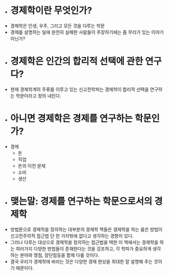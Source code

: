 - # 경제학이란 무엇인가?
- 경제학은 인생, 우주, 그리고 모든 것을 다루는 학문
- 경제를 설명하는 일에 완전히 실패한 사람들이 주장하기에는 좀 무리가 있는 이야기 아닌가?
- # 경제학은 인간의 합리적 선택에 관한 연구다?
- 현재 경제학계의 주류를 이루고 있는 신고전학파는 경제학이 합리적 선택을 연구하는 학문이라고 정의 내린다.
- # 아니면 경제학은 경제를 연구하는 학문인가?
- 경제
	- 돈
	- 직업
	- 돈의 이전 문제
	- 소비
	- 생산
- # 맺는말: 경제를 연구하는 학문으로서의 경제학
- 방법론으로 경제학을 정의하는 대부분의 경제학 책들은 경제학을 하는 옳은 방법이 신고전주의적 접근법 단 한 가지밖에 없다고 생각하는 경항이 있다.
- 그러나 다루는 대상으로 경제학을 정의하는 접근법을 택한 이 책에서는 경제학을 하는 여러가지 다양한 방법들이 존재한다는 것을 강조하고, 각 학파가 중요하게 생각하는 분야와 맹점, 장단점등을 함께 다룰 것이다.
- 결국 우리가 경제학에 바라는 것은 다양한 경제 현상을 최대한 잘 설명해 주는 것이기 때문이다.